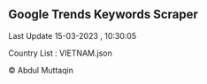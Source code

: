 

## Google Trends Keywords Scraper 
 
Last Update 15-03-2023 , 10:30:05

Country List :
VIETNAM.json



© Abdul Muttaqin 
